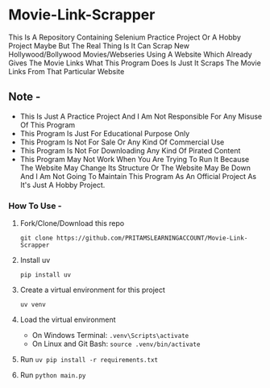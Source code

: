 # Movie-Link-Scrapper

This Is A Repository Containing Selenium Practice Project Or A Hobby Project Maybe But The Real Thing Is It Can Scrap
New Hollywood/Bollywood Movies/Webseries Using A Website Which Already Gives The Movie Links What This Program Does Is
Just It Scraps The Movie Links From That Particular Website

## Note -

- This Is Just A Practice Project And I Am Not Responsible For Any Misuse Of This Program
- This Program Is Just For Educational Purpose Only
- This Program Is Not For Sale Or Any Kind Of Commercial Use
- This Program Is Not For Downloading Any Kind Of Pirated Content
- This Program May Not Work When You Are Trying To Run It Because The Website May Change Its Structure Or The Website
  May Be Down And I Am Not Going To Maintain This Program As An Official Project As It's Just A Hobby Project.

### How To Use -

1. Fork/Clone/Download this repo

   `git clone https://github.com/PRITAMSLEARNINGACCOUNT/Movie-Link-Scrapper`

2. Install uv

   `pip install uv`

3. Create a virtual environment for this project

   `uv venv`

4. Load the virtual environment

    - On Windows Terminal: `.venv\Scripts\activate`
    - On Linux and Git Bash: `source .venv/bin/activate`

5. Run `uv pip install -r requirements.txt`
6. Run `python main.py`

